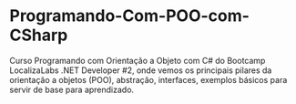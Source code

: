 # Programando-Com-POO-com-CSharp
Curso Programando com Orientação a Objeto com C# do Bootcamp  LocalizaLabs .NET Developer #2, onde vemos os principais pilares da orientação a objetos (POO), abstração, interfaces, exemplos básicos para servir de base para aprendizado.
